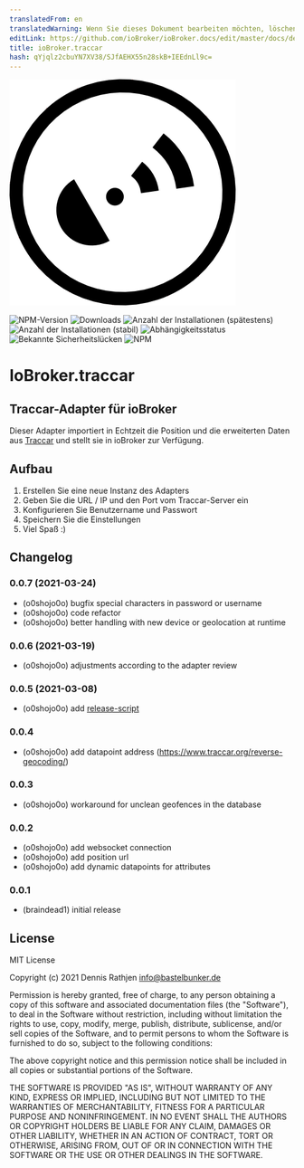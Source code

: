 ```yaml
---
translatedFrom: en
translatedWarning: Wenn Sie dieses Dokument bearbeiten möchten, löschen Sie bitte das Feld "translationsFrom". Andernfalls wird dieses Dokument automatisch erneut übersetzt
editLink: https://github.com/ioBroker/ioBroker.docs/edit/master/docs/de/adapterref/iobroker.traccar/README.md
title: ioBroker.traccar
hash: qYjqlz2cbuYN7XV38/SJfAEHX55n28skB+IEEdnLl9c=
---
```

![Logo](../../../en/adapterref/iobroker.traccar/admin/traccar.png)

![NPM-Version](http://img.shields.io/npm/v/iobroker.traccar.svg?dummy=unused)
![Downloads](https://img.shields.io/npm/dm/iobroker.traccar.svg?dummy=unused)
![Anzahl der Installationen (spätestens)](https://iobroker.live/badges/traccar-installed.svg?dummy=unused)
![Anzahl der Installationen (stabil)](https://iobroker.live/badges/traccar-stable.svg?dummy=unused)
![Abhängigkeitsstatus](https://img.shields.io/david/o0shojo0o/iobroker.traccar.svg?dummy=unused)
![Bekannte Sicherheitslücken](https://snyk.io/test/github/o0shojo0o/ioBroker.traccar/badge.svg?dummy=unused)
![NPM](https://nodei.co/npm/iobroker.traccar.png?downloads=true)

# IoBroker.traccar
## Traccar-Adapter für ioBroker
Dieser Adapter importiert in Echtzeit die Position und die erweiterten Daten aus [Traccar](https://www.traccar.org) und stellt sie in ioBroker zur Verfügung.

## Aufbau
1. Erstellen Sie eine neue Instanz des Adapters
2. Geben Sie die URL / IP und den Port vom Traccar-Server ein
3. Konfigurieren Sie Benutzername und Passwort
4. Speichern Sie die Einstellungen
5. Viel Spaß :)

## Changelog
<!--
 https://github.com/AlCalzone/release-script#usage
    npm run release minor -- --all 0.9.8 -> 0.10.0
    npm run release patch -- --all 0.9.8 -> 0.9.9
    npm run release prerelease beta -- --all v0.2.1 -> v0.2.2-beta.0  
	Placeholder for the next version (at the beginning of the line):
	### __WORK IN PROGRESS__
-->
### 0.0.7 (2021-03-24)
* (o0shojo0o) bugfix special characters in password or username
* (o0shojo0o) code refactor
* (o0shojo0o) better handling with new device or geolocation at runtime

### 0.0.6 (2021-03-19)
* (o0shojo0o) adjustments according to the adapter review

### 0.0.5 (2021-03-08)
* (o0shojo0o) add [release-script](https://github.com/AlCalzone/release-script)

### 0.0.4
* (o0shojo0o) add datapoint address (https://www.traccar.org/reverse-geocoding/)

### 0.0.3
* (o0shojo0o) workaround for unclean geofences in the database 

### 0.0.2
* (o0shojo0o) add websocket connection
* (o0shojo0o) add position url
* (o0shojo0o) add dynamic datapoints for attributes  

### 0.0.1
* (braindead1) initial release

## License
MIT License

Copyright (c) 2021 Dennis Rathjen <info@bastelbunker.de>

Permission is hereby granted, free of charge, to any person obtaining a copy
of this software and associated documentation files (the "Software"), to deal
in the Software without restriction, including without limitation the rights
to use, copy, modify, merge, publish, distribute, sublicense, and/or sell
copies of the Software, and to permit persons to whom the Software is
furnished to do so, subject to the following conditions:

The above copyright notice and this permission notice shall be included in all
copies or substantial portions of the Software.

THE SOFTWARE IS PROVIDED "AS IS", WITHOUT WARRANTY OF ANY KIND, EXPRESS OR
IMPLIED, INCLUDING BUT NOT LIMITED TO THE WARRANTIES OF MERCHANTABILITY,
FITNESS FOR A PARTICULAR PURPOSE AND NONINFRINGEMENT. IN NO EVENT SHALL THE
AUTHORS OR COPYRIGHT HOLDERS BE LIABLE FOR ANY CLAIM, DAMAGES OR OTHER
LIABILITY, WHETHER IN AN ACTION OF CONTRACT, TORT OR OTHERWISE, ARISING FROM,
OUT OF OR IN CONNECTION WITH THE SOFTWARE OR THE USE OR OTHER DEALINGS IN THE
SOFTWARE.